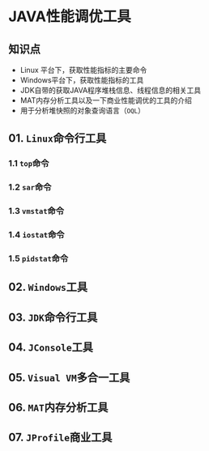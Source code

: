 # JAVA性能调优工具

## 知识点

* Linux 平台下，获取性能指标的主要命令
* Windows平台下，获取性能指标的工具
* JDK自带的获取JAVA程序堆栈信息、线程信息的相关工具
* MAT内存分析工具以及一下商业性能调优的工具的介绍
* 用于分析堆快照的对象查询语言（`OQL`）

## 01. `Linux`命令行工具

### 1.1 `top`命令

### 1.2 `sar`命令

### 1.3 `vmstat`命令

### 1.4 `iostat`命令

### 1.5 `pidstat`命令






## 02. `Windows`工具






## 03. `JDK`命令行工具






## 04. `JConsole`工具






## 05. `Visual VM`多合一工具






## 06. `MAT`内存分析工具






## 07. `JProfile`商业工具






